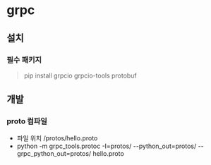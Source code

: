 # grpc

## 설치

### 필수 패키지

> pip install grpcio grpcio-tools protobuf

## 개발

### proto 컴파일

- 파일 위치 /protos/hello.proto
- python -m grpc_tools.protoc -I=protos/ --python_out=protos/ --grpc_python_out=protos/ hello.proto
